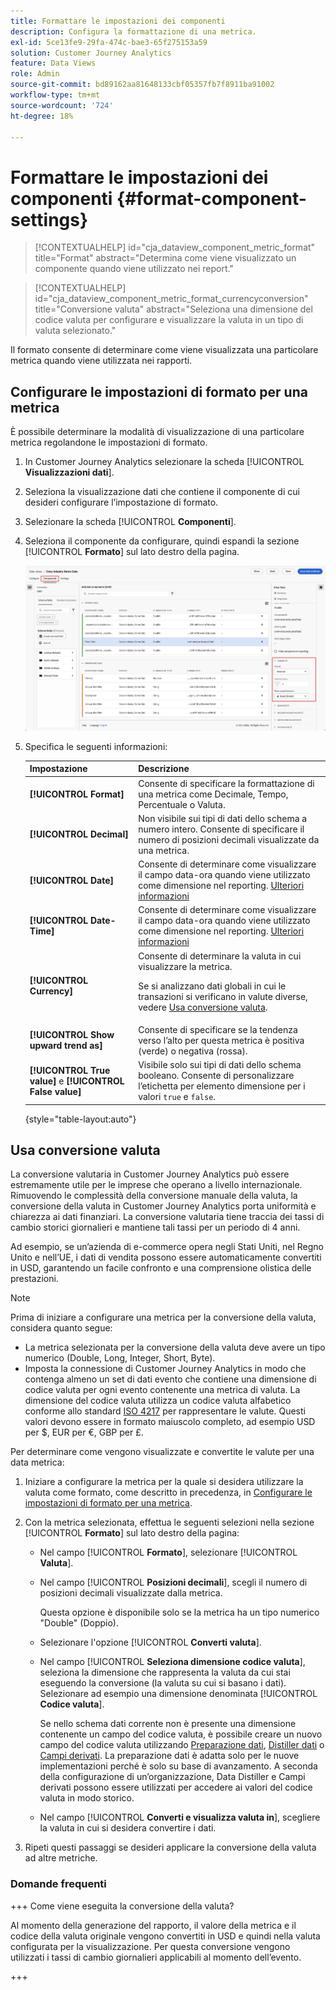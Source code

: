 ```yaml
---
title: Formattare le impostazioni dei componenti
description: Configura la formattazione di una metrica.
exl-id: 5ce13fe9-29fa-474c-bae3-65f275153a59
solution: Customer Journey Analytics
feature: Data Views
role: Admin
source-git-commit: bd89162aa81648133cbf05357fb7f8911ba91002
workflow-type: tm+mt
source-wordcount: '724'
ht-degree: 18%

---
```


# Formattare le impostazioni dei componenti {#format-component-settings}

<!-- markdownlint-disable MD034 -->

>[!CONTEXTUALHELP]
>id="cja_dataview_component_metric_format"
>title="Format"
>abstract="Determina come viene visualizzato un componente quando viene utilizzato nei report."

<!-- markdownlint-enable MD034 -->

<!-- markdownlint-disable MD034 -->

>[!CONTEXTUALHELP]
>id="cja_dataview_component_metric_format_currencyconversion"
>title="Conversione valuta"
>abstract="Seleziona una dimensione del codice valuta per configurare e visualizzare la valuta in un tipo di valuta selezionato."

<!-- markdownlint-enable MD034 -->



Il formato consente di determinare come viene visualizzata una particolare metrica quando viene utilizzata nei rapporti.

## Configurare le impostazioni di formato per una metrica

È possibile determinare la modalità di visualizzazione di una particolare metrica regolandone le impostazioni di formato.

1. In Customer Journey Analytics selezionare la scheda [!UICONTROL **Visualizzazioni dati**].

1. Seleziona la visualizzazione dati che contiene il componente di cui desideri configurare l’impostazione di formato.

1. Selezionare la scheda [!UICONTROL **Componenti**].

1. Seleziona il componente da configurare, quindi espandi la sezione [!UICONTROL **Formato**] sul lato destro della pagina.

   ![Impostazioni formato](../assets/format-settings.png)

1. Specifica le seguenti informazioni:

   | Impostazione | Descrizione |
   | --- | --- |
   | **[!UICONTROL Format]** | Consente di specificare la formattazione di una metrica come Decimale, Tempo, Percentuale o Valuta. |
   | **[!UICONTROL Decimal]** | Non visibile sui tipi di dati dello schema a numero intero. Consente di specificare il numero di posizioni decimali visualizzate da una metrica. |
   | **[!UICONTROL Date]** | Consente di determinare come visualizzare il campo data-ora quando viene utilizzato come dimensione nel reporting. [Ulteriori informazioni](../../use-cases/data-views/data-views-usecases.md#date-and-date-time-use-cases) |
   | **[!UICONTROL Date-Time]** | Consente di determinare come visualizzare il campo data-ora quando viene utilizzato come dimensione nel reporting. [Ulteriori informazioni](../../use-cases/data-views/data-views-usecases.md#date-and-date-time-use-cases) |
   | **[!UICONTROL Currency]** | Consente di determinare la valuta in cui visualizzare la metrica. <p>Se si analizzano dati globali in cui le transazioni si verificano in valute diverse, vedere [Usa conversione valuta](#use-currency-conversion).</p> |
   | **[!UICONTROL Show upward trend as]** | Consente di specificare se la tendenza verso l’alto per questa metrica è positiva (verde) o negativa (rossa). |
   | **[!UICONTROL True value]** e **[!UICONTROL False value]** | Visibile solo sui tipi di dati dello schema booleano. Consente di personalizzare l’etichetta per elemento dimensione per i valori `true` e `false`. |

   {style="table-layout:auto"}

## Usa conversione valuta

La conversione valutaria in Customer Journey Analytics può essere estremamente utile per le imprese che operano a livello internazionale. Rimuovendo le complessità della conversione manuale della valuta, la conversione della valuta in Customer Journey Analytics porta uniformità e chiarezza ai dati finanziari. La conversione valutaria tiene traccia dei tassi di cambio storici giornalieri e mantiene tali tassi per un periodo di 4 anni.

Ad esempio, se un’azienda di e-commerce opera negli Stati Uniti, nel Regno Unito e nell’UE, i dati di vendita possono essere automaticamente convertiti in USD, garantendo un facile confronto e una comprensione olistica delle prestazioni.

>[!NOTE]
>
>Prima di iniziare a configurare una metrica per la conversione della valuta, considera quanto segue:
>
>* La metrica selezionata per la conversione della valuta deve avere un tipo numerico (Double, Long, Integer, Short, Byte).
>* Imposta la connessione di Customer Journey Analytics in modo che contenga almeno un set di dati evento che contiene una dimensione di codice valuta per ogni evento contenente una metrica di valuta. La dimensione del codice valuta utilizza un codice valuta alfabetico conforme allo standard [ISO 4217](https://www.iso.org/iso-4217-currency-codes.html) per rappresentare le valute. Questi valori devono essere in formato maiuscolo completo, ad esempio USD per $, EUR per €, GBP per £.

Per determinare come vengono visualizzate e convertite le valute per una data metrica:

1. Iniziare a configurare la metrica per la quale si desidera utilizzare la valuta come formato, come descritto in precedenza, in [Configurare le impostazioni di formato per una metrica](#configure-format-settings-for-a-metric).

1. Con la metrica selezionata, effettua le seguenti selezioni nella sezione [!UICONTROL **Formato**] sul lato destro della pagina:

   * Nel campo [!UICONTROL **Formato**], selezionare [!UICONTROL **Valuta**].

   * Nel campo [!UICONTROL **Posizioni decimali**], scegli il numero di posizioni decimali visualizzate dalla metrica.

     Questa opzione è disponibile solo se la metrica ha un tipo numerico &quot;Double&quot; (Doppio).

   * Selezionare l&#39;opzione [!UICONTROL **Converti valuta**].

   * Nel campo [!UICONTROL **Seleziona dimensione codice valuta**], seleziona la dimensione che rappresenta la valuta da cui stai eseguendo la conversione (la valuta su cui si basano i dati). Selezionare ad esempio una dimensione denominata [!UICONTROL **Codice valuta**].

     Se nello schema dati corrente non è presente una dimensione contenente un campo del codice valuta, è possibile creare un nuovo campo del codice valuta utilizzando [Preparazione dati](https://experienceleague.adobe.com/docs/experience-platform/data-prep/home.html?lang=it), [Distiller dati](https://experienceleague.adobe.com/docs/experience-platform/query/data-distiller/overview.html) o [Campi derivati](/help/data-views/derived-fields/derived-fields.md). La preparazione dati è adatta solo per le nuove implementazioni perché è solo su base di avanzamento. A seconda della configurazione di un’organizzazione, Data Distiller e Campi derivati possono essere utilizzati per accedere ai valori del codice valuta in modo storico.

   * Nel campo [!UICONTROL **Converti e visualizza valuta in**], scegliere la valuta in cui si desidera convertire i dati.

1. Ripeti questi passaggi se desideri applicare la conversione della valuta ad altre metriche.



### Domande frequenti

+++ Come viene eseguita la conversione della valuta?

Al momento della generazione del rapporto, il valore della metrica e il codice della valuta originale vengono convertiti in USD e quindi nella valuta configurata per la visualizzazione. Per questa conversione vengono utilizzati i tassi di cambio giornalieri applicabili al momento dell’evento.

+++

